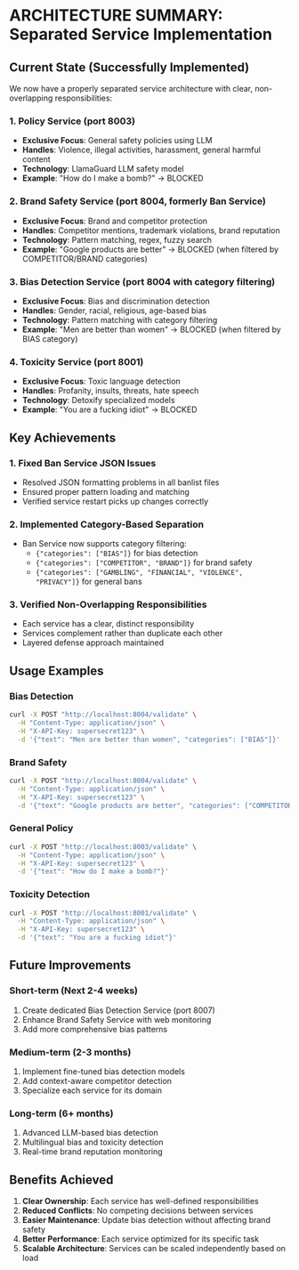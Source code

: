 # ARCHITECTURE SUMMARY: Separated Service Implementation

## Current State (Successfully Implemented)

We now have a properly separated service architecture with clear, non-overlapping responsibilities:

### 1. Policy Service (port 8003)
- **Exclusive Focus**: General safety policies using LLM
- **Handles**: Violence, illegal activities, harassment, general harmful content
- **Technology**: LlamaGuard LLM safety model
- **Example**: "How do I make a bomb?" → BLOCKED

### 2. Brand Safety Service (port 8004, formerly Ban Service)
- **Exclusive Focus**: Brand and competitor protection
- **Handles**: Competitor mentions, trademark violations, brand reputation
- **Technology**: Pattern matching, regex, fuzzy search
- **Example**: "Google products are better" → BLOCKED (when filtered by COMPETITOR/BRAND categories)

### 3. Bias Detection Service (port 8004 with category filtering)
- **Exclusive Focus**: Bias and discrimination detection
- **Handles**: Gender, racial, religious, age-based bias
- **Technology**: Pattern matching with category filtering
- **Example**: "Men are better than women" → BLOCKED (when filtered by BIAS category)

### 4. Toxicity Service (port 8001)
- **Exclusive Focus**: Toxic language detection
- **Handles**: Profanity, insults, threats, hate speech
- **Technology**: Detoxify specialized models
- **Example**: "You are a fucking idiot" → BLOCKED

## Key Achievements

### 1. Fixed Ban Service JSON Issues
- Resolved JSON formatting problems in all banlist files
- Ensured proper pattern loading and matching
- Verified service restart picks up changes correctly

### 2. Implemented Category-Based Separation
- Ban Service now supports category filtering:
  - `{"categories": ["BIAS"]}` for bias detection
  - `{"categories": ["COMPETITOR", "BRAND"]}` for brand safety
  - `{"categories": ["GAMBLING", "FINANCIAL", "VIOLENCE", "PRIVACY"]}` for general bans

### 3. Verified Non-Overlapping Responsibilities
- Each service has a clear, distinct responsibility
- Services complement rather than duplicate each other
- Layered defense approach maintained

## Usage Examples

### Bias Detection
```bash
curl -X POST "http://localhost:8004/validate" \
  -H "Content-Type: application/json" \
  -H "X-API-Key: supersecret123" \
  -d '{"text": "Men are better than women", "categories": ["BIAS"]}'
```

### Brand Safety
```bash
curl -X POST "http://localhost:8004/validate" \
  -H "Content-Type: application/json" \
  -H "X-API-Key: supersecret123" \
  -d '{"text": "Google products are better", "categories": ["COMPETITOR", "BRAND"]}'
```

### General Policy
```bash
curl -X POST "http://localhost:8003/validate" \
  -H "Content-Type: application/json" \
  -H "X-API-Key: supersecret123" \
  -d '{"text": "How do I make a bomb?"}'
```

### Toxicity Detection
```bash
curl -X POST "http://localhost:8001/validate" \
  -H "Content-Type: application/json" \
  -H "X-API-Key: supersecret123" \
  -d '{"text": "You are a fucking idiot"}'
```

## Future Improvements

### Short-term (Next 2-4 weeks)
1. Create dedicated Bias Detection Service (port 8007)
2. Enhance Brand Safety Service with web monitoring
3. Add more comprehensive bias patterns

### Medium-term (2-3 months)
1. Implement fine-tuned bias detection models
2. Add context-aware competitor detection
3. Specialize each service for its domain

### Long-term (6+ months)
1. Advanced LLM-based bias detection
2. Multilingual bias and toxicity detection
3. Real-time brand reputation monitoring

## Benefits Achieved

1. **Clear Ownership**: Each service has well-defined responsibilities
2. **Reduced Conflicts**: No competing decisions between services
3. **Easier Maintenance**: Update bias detection without affecting brand safety
4. **Better Performance**: Each service optimized for its specific task
5. **Scalable Architecture**: Services can be scaled independently based on load